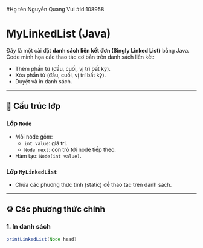 #Họ tên:Nguyễn Quang Vui
#Id:108958

# MyLinkedList (Java)

Đây là một cài đặt **danh sách liên kết đơn (Singly Linked List)** bằng Java.  
Code minh họa các thao tác cơ bản trên danh sách liên kết:

- Thêm phần tử (đầu, cuối, vị trí bất kỳ).
- Xóa phần tử (đầu, cuối, vị trí bất kỳ).
- Duyệt và in danh sách.

---

## 📂 Cấu trúc lớp

### Lớp `Node`
- Mỗi node gồm:
  - `int value`: giá trị.
  - `Node next`: con trỏ tới node tiếp theo.
- Hàm tạo: `Node(int value)`.

### Lớp `MyLinkedList`
- Chứa các phương thức tĩnh (static) để thao tác trên danh sách.

---

## ⚙️ Các phương thức chính

### 1. In danh sách
```java
printLinkedList(Node head)
